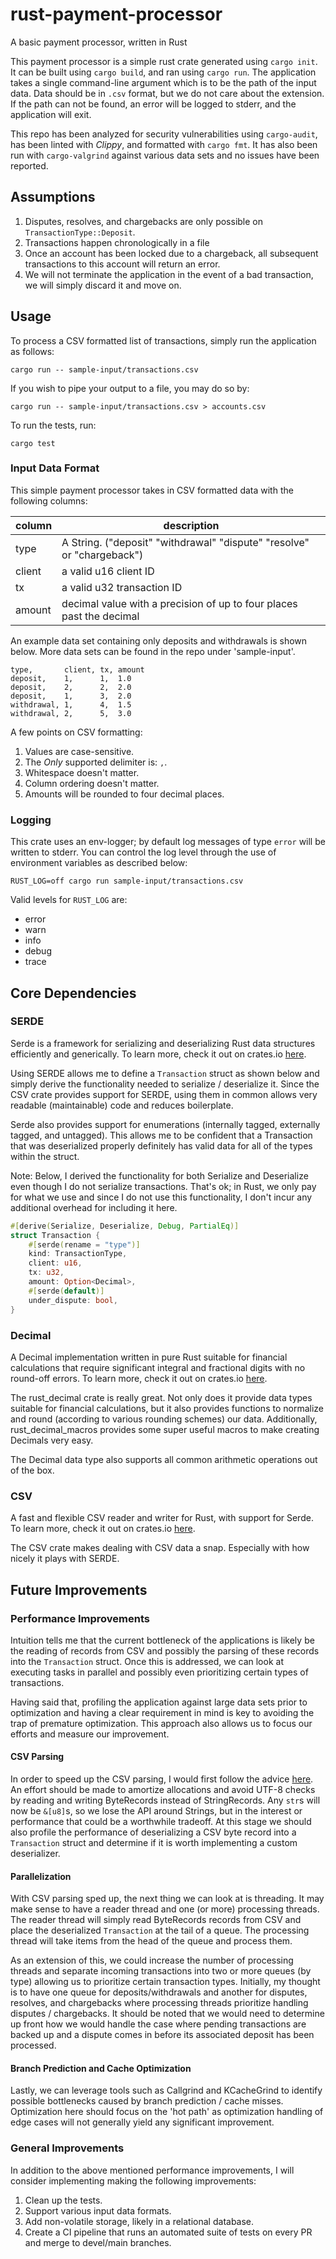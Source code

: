 # rust-payment-processor

A basic payment processor, written in Rust

This payment processor is a simple rust crate generated using `cargo init`.
It can be built using `cargo build`, and ran using `cargo run`. The application takes a single command-line argument
which is to be the path of the input data. Data should be in `.csv` format, but we do not care about the extension.
If the path can not be found, an error will be logged to stderr, and the application will exit.

This repo has been analyzed for security vulnerabilities using `cargo-audit`, has been linted with *Clippy*, and 
formatted with `cargo fmt`. It has also been run with `cargo-valgrind` against various data sets and no issues have been reported.

## Assumptions

1. Disputes, resolves, and chargebacks are only possible on `TransactionType::Deposit`.
2. Transactions happen chronologically in a file
3. Once an account has been locked due to a chargeback, all subsequent transactions to this account will return an error. 
4. We will not terminate the application in the event of a bad transaction, we will simply discard it and move on.

## Usage

To process a CSV formatted list of transactions, simply run the application as follows:
```shell
cargo run -- sample-input/transactions.csv
``` 

If you wish to pipe your output to a file, you may do so by: 
```shell
cargo run -- sample-input/transactions.csv > accounts.csv
``` 

To run the tests, run:
```shell
cargo test
```
### Input Data Format

This simple payment processor takes in CSV formatted data with the following columns:

|column|description                  |
|------|-----------------------------|
|type  |  A String. ("deposit"  "withdrawal" "dispute" "resolve" or "chargeback")|
|client| a valid u16 client ID       |
|tx    | a valid u32 transaction ID  |
|amount| decimal value with a precision of up to four places past the decimal|

An example data set containing only deposits and withdrawals is shown below. More data sets can be found in the 
repo under 'sample-input'.

```csv
type,       client, tx, amount
deposit,    1,      1,  1.0
deposit,    2,      2,  2.0
deposit,    1,      3,  2.0
withdrawal, 1,      4,  1.5
withdrawal, 2,      5,  3.0
```

A few points on CSV formatting: 
1. Values are case-sensitive.
2. The *Only* supported delimiter is: `,`.
3. Whitespace doesn't matter.
4. Column ordering doesn't matter.
5. Amounts will be rounded to four decimal places.

### Logging

This crate uses an env-logger; by default log messages of type `error` will be written to stderr. You can control the
log level through the use of environment variables as described below:
```shell
RUST_LOG=off cargo run sample-input/transactions.csv
```

Valid levels for `RUST_LOG` are: 
* error
* warn
* info
* debug
* trace

## Core Dependencies

### SERDE

Serde is a framework for serializing and deserializing Rust data structures efficiently and generically. To learn 
more, check it out on crates.io [here](https://crates.io/crates/serde).

Using SERDE allows me to define a `Transaction` struct as shown below and simply derive the functionality needed
to serialize / deserialize it. Since the CSV crate provides support for SERDE, using them in common allows very
readable (maintainable) code and reduces boilerplate. 

Serde also provides support for enumerations (internally tagged, externally tagged, and untagged). This allows me 
to be confident that a Transaction that was deserialized properly definitely has valid data for all of the types 
within the struct. 

Note: Below, I derived the functionality for both Serialize and Deserialize even though I do not serialize transactions.
That's ok; in Rust, we only pay for what we use and since I do not use this functionality, I don't incur any additional
overhead for including it here. 

```rust
#[derive(Serialize, Deserialize, Debug, PartialEq)]
struct Transaction {
    #[serde(rename = "type")]
    kind: TransactionType,
    client: u16,
    tx: u32,
    amount: Option<Decimal>,
    #[serde(default)]
    under_dispute: bool,
}
```

### Decimal

A Decimal implementation written in pure Rust suitable for financial calculations that require significant integral 
and fractional digits with no round-off errors. To learn more, check it out on crates.io
[here](https://crates.io/crates/rust_decimal).

The rust_decimal crate is really great. Not only does it provide data types suitable for financial calculations, but 
it also provides functions to normalize and round (according to various rounding schemes) our data. Additionally,
rust_decimal_macros provides some super useful macros to make creating Decimals very easy. 

The Decimal data type also supports all common arithmetic operations out of the box. 

### CSV

A fast and flexible CSV reader and writer for Rust, with support for Serde. To learn more, check it out on crates.io
[here](https://crates.io/crates/csv).

The CSV crate makes dealing with CSV data a snap. Especially with how nicely it plays with SERDE. 

## Future Improvements

### Performance Improvements

Intuition tells me that the current bottleneck of the applications is likely be the reading of records from CSV and 
possibly the parsing of these records into the `Transaction` struct. Once this is addressed, we can look at 
executing tasks in parallel and possibly even prioritizing certain types of transactions.

Having said that, profiling the application against large data sets prior to optimization and having a clear requirement
in mind is key to avoiding the trap of premature optimization. This approach also allows us to focus our efforts and 
measure our improvement. 

#### CSV Parsing

In order to speed up the CSV parsing, I would first follow the advice [here](https://docs.rs/csv/1.0.0/csv/tutorial/index.html#performance).
An effort should be made to amortize allocations and avoid UTF-8 checks by reading and writing ByteRecords instead of
StringRecords. Any `str`s will now be `&[u8]`s, so we lose the API around Strings, but in the interest or performance
that could be a worthwhile tradeoff. At this stage we should also profile the performance of deserializing a CSV byte
record into a `Transaction` struct and determine if it is worth implementing a custom deserializer. 

#### Parallelization 

With CSV parsing sped up, the next thing we can look at is threading. It may make sense to have a reader thread and one 
(or more) processing threads. The reader thread will simply read ByteRecords records from CSV and place the deserialized
`Transaction` at the tail of a queue. The processing thread will take items from the head of the queue and process them. 

As an extension of this, we could increase the number of processing threads and separate incoming transactions into 
two or more queues (by type) allowing us to prioritize certain transaction types. Initially, my thought is to have 
one queue for deposits/withdrawals and another for disputes, resolves, and chargebacks where processing threads 
prioritize handling disputes / chargebacks. It should be noted that we would need to determine up front how we would
handle the case where pending transactions are backed up and a dispute comes in before its associated deposit 
has been processed.

#### Branch Prediction and Cache Optimization 

Lastly, we can leverage tools such as Callgrind and KCacheGrind to identify possible bottlenecks caused by 
branch prediction / cache misses. Optimization here should focus on the 'hot path' as optimization handling of edge
cases will not generally yield any significant improvement. 

### General Improvements 

In addition to the above mentioned performance improvements, I will consider implementing making the following 
improvements: 

1. Clean up the tests.
2. Support various input data formats.
3. Add non-volatile storage, likely in a relational database.
4. Create a CI pipeline that runs an automated suite of tests on every PR and merge to devel/main branches. 